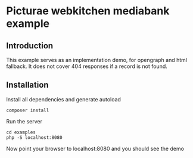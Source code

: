 # Picturae webkitchen mediabank example #

## Introduction ##

This example serves as an implementation demo, for opengraph and html fallback.
It does not cover 404 responses if a record is not found.

## Installation ##

Install all dependencies and generate autoload

```
composer install
```

Run the server

```
cd examples
php -S localhost:8080
```

Now point your browser to localhost:8080 and you should see the demo